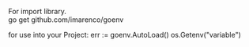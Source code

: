 For import library.    
    go get github.com/imarenco/goenv


for use into your Project:
    err := goenv.AutoLoad()
    os.Getenv("variable")
